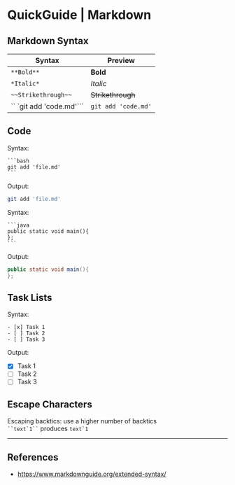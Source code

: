# QuickGuide | Markdown

## Markdown Syntax

| Syntax | Preview |
| --- | --- |
| `**Bold**` | **Bold** |
| `*Italic*` | *Italic* |
| `~~Strikethrough~~` | ~~Strikethrough~~ |
| ``  `git add 'code.md'``` | `git add 'code.md'` |


## Code

Syntax:

````
```bash
git add 'file.md'
```
````

Output:

```bash
git add 'file.md'
```

Syntax:

````
```java
public static void main(){
};
```
````

Output:

```java
public static void main(){
};
```

## Task Lists

Syntax:

```
- [x] Task 1
- [ ] Task 2
- [ ] Task 3
```

Output:

  - [x] Task 1
  - [ ] Task 2
  - [ ] Task 3

## Escape Characters

Escaping backtics: use a higher number of backtics  
``` ``text`1`` ``` produces ``` text`1 ```  

----------------------------------------
## References
 - https://www.markdownguide.org/extended-syntax/

